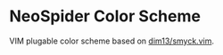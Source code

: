 # NeoSpider Color Scheme

VIM plugable color scheme based on [dim13/smyck.vim](https://github.com/dim13/smyck.vim).
